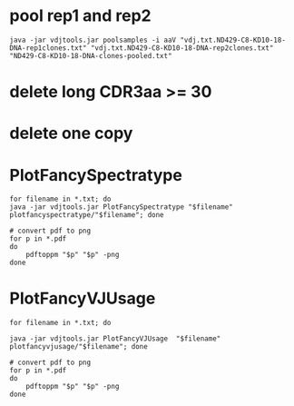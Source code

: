 # pool rep1 and rep2

```
java -jar vdjtools.jar poolsamples -i aaV "vdj.txt.ND429-C8-KD10-18-DNA-rep1clones.txt" "vdj.txt.ND429-C8-KD10-18-DNA-rep2clones.txt" "ND429-C8-KD10-18-DNA-clones-pooled.txt"
```

# delete long CDR3aa >= 30

# delete one copy

# PlotFancySpectratype

```
for filename in *.txt; do
java -jar vdjtools.jar PlotFancySpectratype "$filename" plotfancyspectratype/"$filename"; done

# convert pdf to png
for p in *.pdf
do
    pdftoppm "$p" "$p" -png
done
```

# PlotFancyVJUsage

```
for filename in *.txt; do

java -jar vdjtools.jar PlotFancyVJUsage  "$filename" plotfancyvjusage/"$filename"; done

# convert pdf to png
for p in *.pdf
do
    pdftoppm "$p" "$p" -png
done
```










